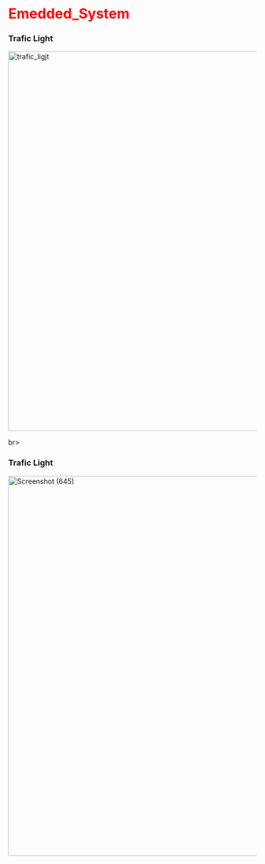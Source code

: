 <h1 style="color:red">Emedded_System</h1>

<h3>Trafic Light</h3>
<img width="600" height="768" alt="trafic_ligjt" src="https://github.com/user-attachments/assets/90c7d0f8-ee24-44b4-a0bb-14c1a72dcaa5" />

br>
<h3>Trafic Light</h3>
<img width="1366" height="768" alt="Screenshot (645)" src="https://github.com/user-attachments/assets/8802c368-58f7-471e-94b8-8dc265c815cb" />
